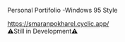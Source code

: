 Personal Portifolio 
-Windows 95 Style


https://smaranpokharel.cyclic.app/ <br>
⚠️Still in Development⚠️

